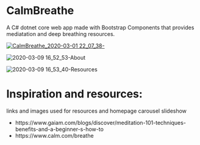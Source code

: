 # CalmBreathe
A C# dotnet core web app made with Bootstrap Components that provides mediatation and deep breathing resources. 

[![CalmBreathe_2020-03-01 22_07_38-](https://user-images.githubusercontent.com/12942076/76255757-20185900-6225-11ea-982a-a59f3385e3fc.png)](url)

![2020-03-09 16_52_53-About](https://user-images.githubusercontent.com/12942076/76256677-bb5dfe00-6226-11ea-9dba-0b8a0cfac25a.png)


![2020-03-09 16_53_40-Resources](https://user-images.githubusercontent.com/12942076/76256678-bb5dfe00-6226-11ea-9002-19b1d4146268.png)


# Inspiration and resources:
links and images used for resources and homepage carousel slideshow
<ul>
<li>https://www.gaiam.com/blogs/discover/meditation-101-techniques-benefits-and-a-beginner-s-how-to </li>
<li>https://www.calm.com/breathe</li>
</ul>
